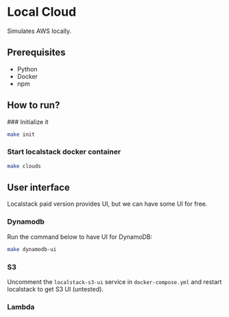# Local Cloud

Simulates AWS locally.

## Prerequisites

- Python
- Docker
- npm

## How to run?

### Initialize it

```bash
make init
```

### Start localstack docker container

```bash
make clouds
```

## User interface

Localstack paid version provides UI, but we can have some UI for free.

### Dynamodb

Run the command below to have UI for DynamoDB:

```bash
make dynamodb-ui
```

### S3

Uncomment the `localstack-s3-ui` service in `docker-compose.yml` and restart localstack to get S3 UI (untested).

### Lambda
